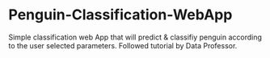 # Penguin-Classification-WebApp
Simple classification web App that will predict & classifiy penguin according to the user selected parameters. Followed tutorial by Data Professor.
